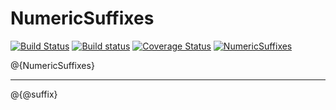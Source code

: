 # NumericSuffixes

[![Build Status](https://travis-ci.org/MichaelHatherly/NumericSuffixes.jl.svg?branch=master)](https://travis-ci.org/MichaelHatherly/NumericSuffixes.jl)
[![Build status](https://ci.appveyor.com/api/projects/status/o0e0nau6yonqoi4d?svg=true)](https://ci.appveyor.com/project/MichaelHatherly/numericsuffixes-jl)
[![Coverage Status](http://codecov.io/github/MichaelHatherly/NumericSuffixes.jl/coverage.svg?branch=master)](http://codecov.io/github/MichaelHatherly/NumericSuffixes.jl?branch=master)
[![NumericSuffixes](http://pkg.julialang.org/badges/NumericSuffixes_0.4.svg)](http://pkg.julialang.org/?pkg=NumericSuffixes)

@{NumericSuffixes}

<hr/>

@{@suffix}
